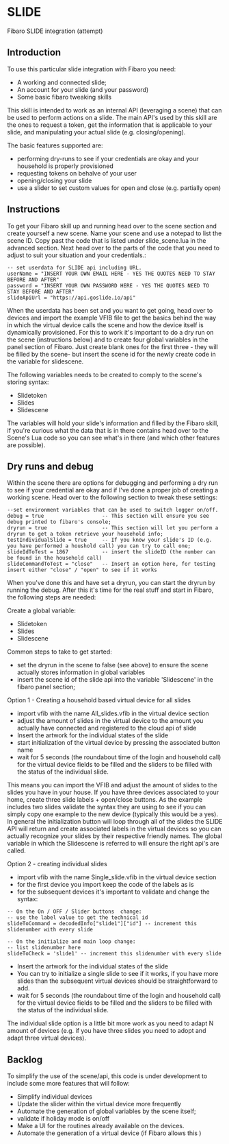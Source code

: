 # SLIDE
Fibaro SLIDE integration (attempt)

## Introduction
To use this particular slide integration with Fibaro you need:
- A working and connected slide;
- An account for your slide (and your password)
- Some basic fibaro tweaking skills

This skill is intended to work as an internal API (leveraging a scene) that can be used to perform actions on a slide. The main API's used by this skill are the ones to request a token, get the information that is applicable to your slide, and manipulating your actual slide (e.g. closing/opening).

The basic features supported are:
- performing dry-runs to see if your credentials are okay and your household is properly provisioned
- requesting tokens on behalve of your user
- opening/closing your slide
- use a slider to set custom values for open and close (e.g. partially open)

## Instructions
To get your Fibaro skill up and running head over to the scene section and create yourself  a new scene. Name your scene and use a notepad to list the scene ID. Copy past the code that is listed under slide_scene.lua in the advanced section. Next head over to the parts of the code that you need to adjust to suit your situation and your credentials.:

```
-- set userdata for SLIDE api including URL.
userName = "INSERT YOUR OWN EMAIL HERE - YES THE QUOTES NEED TO STAY BEFORE AND AFTER"
password = "INSERT YOUR OWN PASSWORD HERE - YES THE QUOTES NEED TO STAY BEFORE AND AFTER"
slideApiUrl = "https://api.goslide.io/api"
```
When the userdata has been set and you want to  get going, head over to devices and import the example VFIB file to get the basics behind the way in which the virtual device calls the scene and how the device itself is dynamically provisioned. For this to work it's important to do a dry run on the scene (instructions below) and to create four global variables in the panel section of Fibaro. Just create blank ones for the first three - they will be filled by the scene- but insert the scene id for the newly create code in the variable for slidescene.

The following variables needs to be created to comply to the scene's storing syntax:
- Slidetoken
- Slides
- Slidescene

The variables will hold your slide's information and filled by the Fibaro skill, if you're curious what the data that is in there contains head over to the Scene's Lua code so you can see what's  in there (and which other features are possible).

## Dry runs and debug
Within the scene there are options for debugging and performing a dry run to see if your credential are okay and if I've done a proper job of creating a working scene. Head over to the following section to tweak these settings:
```
--set environment variables that can be used to switch logger on/off.
debug = true                   -- This section will ensure you see debug printed to fibaro's console;
dryrun = true                  -- This section will let you perform a dryrun to get a token retrieve your household info;
testIndividualSlide = true     -- If you know your slide's ID (e.g. you have performed a houshold call) you can try to call one;
slideIdToTest = 1867           -- insert the slideID (the number can be found in the household call)
slideCommandToTest = "close"   -- Insert an option here, for testing insert either "close" / "open" to see if it works

```
When you've done this and have set a dryrun, you can start the dryrun by running the debug. After this it's time for the real stuff and start in Fibaro, the following steps are needed:

Create a global variable:
- Slidetoken
- Slides
- Slidescene

Common steps to take to get started:
- set the dryrun in the scene to false (see above) to ensure the scene actually stores information in global variables
- insert the scene id of the slide api into the variable 'Slidescene' in the fibaro panel section;

Option 1 - Creating a household based virtual device for all slides
- import vfib with the name All_slides.vfib in the virtual device section
- adjust the amount of slides in the virtual device to the amount you actually have connected and registered to the cloud api of slide
- Insert the artwork for the individual states of the slide
- start initialization of the virtual device by pressing the associated button name
- wait for 5 seconds (the roundabout time of the login and household call) for the virtual device fields to be filled and the sliders to be filled with the status of the individual slide.

This means you can  import the VFIB and adjust the amount of slides to the slides you have in your house. If you have three devices associated to your home, create three slide labels + open/close buttons. As the example includes two slides validate the syntax they are using to see if you can simply copy one example to the new device (typically this would be a yes). In general the initialization button will loop through all of the slides the SLIDE API will return and create associated labels in the virtual devices so you can actually recognize your slides by their respective friendly names. The global variable in which the Slidescene is referred to will ensure the right api's are called.

Option 2 - creating individual slides
- import vfib with the name Single_slide.vfib in the virtual device section
- for the first device you import keep the code of the labels as is
- for the subsequent devices it's important to validate and change the syntax:
```
-- On the On / OFF / Slider buttons  change:
-- use the label value to get the technical id
slideToCommand = decodedInfo["slide1"]["id"] -- increment this slidenumber with every slide

```
```
-- On the initialize and main loop change:
-- list slidenumber here
slideToCheck = 'slide1' -- increment this slidenumber with every slide

```
- Insert the artwork for the individual states of the slide
- You can try to initialize a single slide to see if it works, if you have more slides than the subsequent virtual devices should be straightforward to add. 
- wait for 5 seconds (the roundabout time of the login and household call) for the virtual device fields to be filled and the sliders to be filled with the status of the individual slide.

The individual slide option is a little bit more work as you need to adapt N amount of devices (e.g. if you have three slides you need to adopt and adapt three virtual devices).

## Backlog
To simplify the use of the scene/api, this code is under development to include some more features that will follow:
- Simplify individual devices
- Update the slider within the virtual device more frequently
- Automate the generation of global variables by the scene itself;
- validate if holiday mode is on/off
- Make a UI for the routines already available on the devices.
- Automate the generation of a virtual device (if Fibaro allows this )
